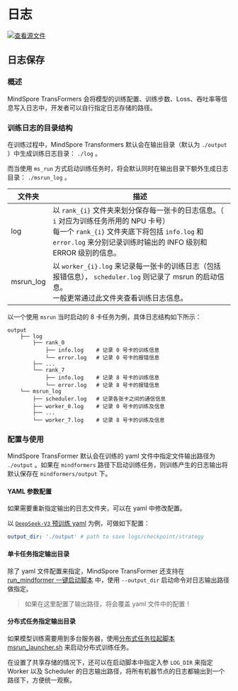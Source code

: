 # 日志

[![查看源文件](https://mindspore-website.obs.cn-north-4.myhuaweicloud.com/website-images/master/resource/_static/logo_source.svg)](https://gitee.com/mindspore/docs/blob/master/docs/mindformers/docs/source_zh_cn/feature/logging.md)

## 日志保存

### 概述

MindSpore TransFormers 会将模型的训练配置、训练步数、Loss、吞吐率等信息写入日志中，开发者可以自行指定日志存储的路径。

### 训练日志的目录结构

在训练过程中，MindSpore Transformers 默认会在输出目录（默认为 `./output` ）中生成训练日志目录： `./log` 。

而当使用 `ms_run` 方式启动训练任务时，将会默认同时在输出目录下额外生成日志目录： `./msrun_log` 。

| 文件夹        | 描述                                                                                                                                            |
|------------|-----------------------------------------------------------------------------------------------------------------------------------------------|
| log        | 以 `rank_{i}` 文件夹来划分保存每一张卡的日志信息。（ `i` 对应为训练任务所用的 NPU 卡号）<br>每一个 `rank_{i}` 文件夹底下将包括 `info.log` 和 `error.log` 来分别记录训练时输出的 INFO 级别和 ERROR 级别的信息。 |
| msrun_log  | 以 `worker_{i}.log` 来记录每一张卡的训练日志（包括报错信息）， `scheduler.log` 则记录了 msrun 的启动信息。<br>一般更常通过此文件夹查看训练日志信息。                                             |

以一个使用 `msrun` 当时启动的 8 卡任务为例，具体日志结构如下所示：

```text
output
    ├── log
        ├── rank_0
            ├── info.log    # 记录 0 号卡的训练信息
            └── error.log   # 记录 0 号卡的报错信息
        ├── ...
        └── rank_7
            ├── info.log    # 记录 8 号卡的训练信息
            └── error.log   # 记录 8 号卡的报错信息
    └── msrun_log
        ├── scheduler.log   # 记录各张卡之间的通信信息
        ├── worker_0.log    # 记录 0 号卡的训练及信息
        ├── ...
        └── worker_7.log    # 记录 8 号卡的训练及信息
```

### 配置与使用

MindSpore TransFormer 默认会在训练的 yaml 文件中指定文件输出路径为 `./output` 。如果在 `mindformers` 路径下启动训练任务，则训练产生的日志输出将默认保存在 `mindformers/output` 下。

#### YAML 参数配置

如果需要重新指定输出的日志文件夹，可以在 yaml 中修改配置。

以 [`DeepSeek-V3` 预训练 yaml](https://gitee.com/mindspore/mindformers/blob/dev/research/deepseek3/deepseek3_671b/pretrain_deepseek3_671b.yaml#L2) 为例，可做如下配置：

```yaml
output_dir: './output' # path to save logs/checkpoint/strategy
```

#### 单卡任务指定输出目录

除了 yaml 文件配置来指定，MindSpore TransFormer 还支持在 [run_mindformer 一键启动脚本](https://www.mindspore.cn/mindformers/docs/zh-CN/dev/feature/start_tasks.html?highlight=%E6%97%A5%E5%BF%97#run-mindformer%E4%B8%80%E9%94%AE%E5%90%AF%E5%8A%A8%E8%84%9A%E6%9C%AC) 中，使用 `--output_dir` 启动命令对日志输出路径做指定。

> 如果在这里配置了输出路径，将会覆盖 yaml 文件中的配置！

#### 分布式任务指定输出目录

如果模型训练需要用到多台服务器，使用[分布式任务拉起脚本 msrun_launcher.sh](https://www.mindspore.cn/mindformers/docs/zh-CN/dev/feature/start_tasks.html?highlight=%E6%97%A5%E5%BF%97#%E5%88%86%E5%B8%83%E5%BC%8F%E4%BB%BB%E5%8A%A1%E6%8B%89%E8%B5%B7%E8%84%9A%E6%9C%AC) 来启动分布式训练任务。

在设置了共享存储的情况下，还可以在启动脚本中指定入参 `LOG_DIR` 来指定 Worker 以及 Scheduler 的日志输出路径，将所有机器节点的日志都输出到一个路径下，方便统一观察。